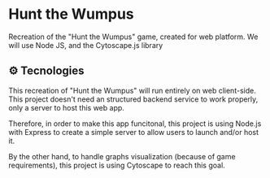 # Hunt the Wumpus
Recreation of the "Hunt the Wumpus" game, created for web platform.
We will use Node JS, and the Cytoscape.js library

## ⚙️ Tecnologies
This recreation of "Hunt the Wumpus" will run entirely on web client-side. This project doesn't need an structured backend service to work properly, only a server to host this web app.

Therefore, in order to make this app funcitonal, this project is using Node.js with Express to create a simple server to allow users to launch and/or host it.

By the other hand, to handle graphs visualization (because of game requirements), this project is using Cytoscape to reach this goal.